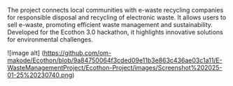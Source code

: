 The project connects local communities with e-waste recycling companies for responsible disposal and recycling of electronic waste. It allows users to sell e-waste, promoting efficient waste management and sustainability. Developed for the Ecothon 3.0 hackathon, it highlights innovative solutions for environmental challenges.


![image alt] (https://github.com/om-makode/Ecothon/blob/9a84750064f3cded09e11b3e863c436ae03c1a11/E-WasteManagementProject/Ecothon-Project/images/Screenshot%202025-01-25%20230740.png)
